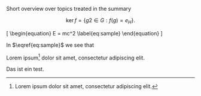 
Short overview over topics treated in the summary

$$
\operatorname{ker} f=\{g2\in G:f(g)=e_{H}\}{\mbox{.}}
$$

\[
\begin{equation}
   E = mc^2
   \label{eq:sample}
\end{equation}
\]

In $\eqref{eq:sample}$ we see that

Lorem ipsum[^1] dolor sit amet, consectetur adipiscing elit.

Das ist ein test.

[^1]: Lorem ipsum dolor sit amet, consectetur adipiscing elit.